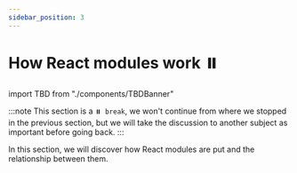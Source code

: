 ```yaml
---
sidebar_position: 3
---
```


# How React modules work ⏸️
import TBD from "./components/TBDBanner"

:::note
This section is a `⏸️ break`, we won't continue from where we stopped
in the previous section, but we will take the discussion to another subject
as important before going back.
:::

In this section, we will discover how React modules are put and the relationship
between them.

<TBD />
